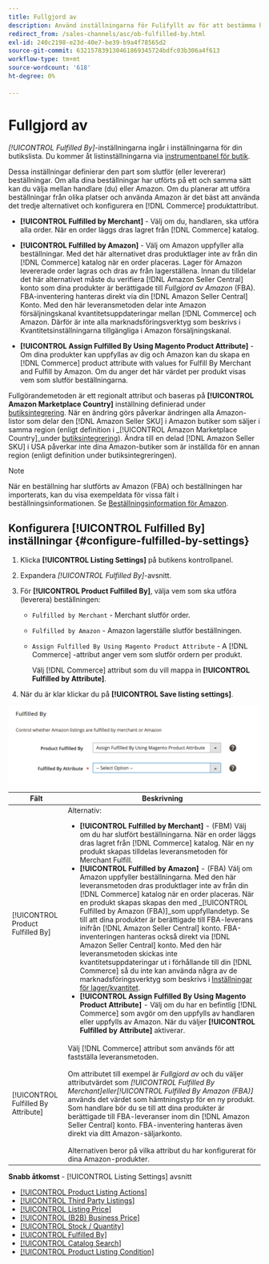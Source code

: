 ```yaml
---
title: Fullgjord av
description: Använd inställningarna för Fulifyllt av för att bestämma hur beställningarna från Amazon-listorna uppfylls (skickas).
redirect_from: /sales-channels/asc/ob-fulfilled-by.html
exl-id: 240c2198-e23d-40e7-be39-b9a4f78565d2
source-git-commit: 632157839130461869345724bdfc03b306a4f613
workflow-type: tm+mt
source-wordcount: '618'
ht-degree: 0%

---
```


# Fullgjord av

_[!UICONTROL Fulfilled By]_-inställningarna ingår i inställningarna för din butikslista. Du kommer åt listinställningarna via [instrumentpanel för butik](./amazon-store-dashboard.md).

Dessa inställningar definierar den part som slutför (eller levererar) beställningar. Om alla dina beställningar har utförts på ett och samma sätt kan du välja mellan handlare (du) eller Amazon. Om du planerar att utföra beställningar från olika platser och använda Amazon är det bäst att använda det tredje alternativet och konfigurera en [!DNL Commerce] produktattribut.

- **[!UICONTROL Fulfilled by Merchant]** - Välj om du, handlaren, ska utföra alla order. När en order läggs dras lagret från [!DNL Commerce] katalog.

- **[!UICONTROL Fulfilled by Amazon]** - Välj om Amazon uppfyller alla beställningar. Med det här alternativet dras produktlager inte av från din [!DNL Commerce] katalog när en order placeras. Lager för Amazon levererade order lagras och dras av från lagerställena. Innan du tilldelar det här alternativet måste du verifiera [!DNL Amazon Seller Central] konto som dina produkter är berättigade till _Fullgjord av Amazon_ (FBA). FBA-inventering hanteras direkt via din [!DNL Amazon Seller Central] Konto. Med den här leveransmetoden delar inte Amazon försäljningskanal kvantitetsuppdateringar mellan [!DNL Commerce] och Amazon. Därför är inte alla marknadsföringsverktyg som beskrivs i Kvantitetsinställningarna tillgängliga i Amazon försäljningskanal.

- **[!UICONTROL Assign Fulfilled By Using Magento Product Attribute]** - Om dina produkter kan uppfyllas av dig och Amazon kan du skapa en [!DNL Commerce] product attribute with values for Fulfill By Merchant and Fulfill by Amazon. Om du anger det här värdet per produkt visas vem som slutför beställningarna.

Fullgörandemetoden är ett regionalt attribut och baseras på **[!UICONTROL Amazon Marketplace Country]** inställning definierad under [butiksintegrering](./store-integration.md). När en ändring görs påverkar ändringen alla Amazon-listor som delar den [!DNL Amazon Seller SKU] i Amazon butiker som säljer i samma region (enligt definition i _[!UICONTROL Amazon Marketplace Country]_under [butiksintegrering](./store-integration.md)). Ändra till en delad [!DNL Amazon Seller SKU] i USA påverkar inte dina Amazon-butiker som är inställda för en annan region (enligt definition under butiksintegreringen).

>[!NOTE]
>
>När en beställning har slutförts av Amazon (FBA) och beställningen har importerats, kan du visa exempeldata för vissa fält i beställningsinformationen. Se [Beställningsinformation för Amazon](./amazon-order-details.md).

## Konfigurera [!UICONTROL Fulfilled By] inställningar {#configure-fulfilled-by-settings}

1. Klicka **[!UICONTROL Listing Settings]** på butikens kontrollpanel.

1. Expandera _[!UICONTROL Fulfilled By]_-avsnitt.

1. För **[!UICONTROL Product Fulfilled By]**, välja vem som ska utföra (leverera) beställningen:

   - `Fulfilled by Merchant` - Merchant slutför order.

   - `Fulfilled by Amazon` - Amazon lagerställe slutför beställningen.

   - `Assign Fulfilled By Using Magento Product Attribute` - A [!DNL Commerce] -attribut anger vem som slutför ordern per produkt.

      Välj [!DNL Commerce] attribut som du vill mappa in **[!UICONTROL Fulfilled by Attribute]**.

1. När du är klar klickar du på **[!UICONTROL Save listing settings]**.

![Inställningarna Fulifyllda](assets/amazon-fulfilled-by.png)

| Fält | Beskrivning |
|--- |--- |
| [!UICONTROL Product Fulfilled By] | Alternativ:<ul><li>**[!UICONTROL Fulfilled by Merchant]** - (FBM) Välj om du har slutfört beställningarna. När en order läggs dras lagret från [!DNL Commerce] katalog. När en ny produkt skapas tilldelas leveransmetoden för Merchant Fulfill.</li><li>**[!UICONTROL Fulfilled by Amazon]** - (FBA) Välj om Amazon uppfyller beställningarna. Med den här leveransmetoden dras produktlager inte av från din [!DNL Commerce] katalog när en order placeras. När en produkt skapas skapas den med _[!UICONTROL Fulfilled by Amazon (FBA)]_som uppfyllandetyp. Se till att dina produkter är berättigade till FBA-leverans inifrån [!DNL Amazon Seller Central] konto. FBA-inventeringen hanteras också direkt via [!DNL Amazon Seller Central] konto. Med den här leveransmetoden skickas inte kvantitetsuppdateringar ut i förhållande till din [!DNL Commerce] så du inte kan använda några av de marknadsföringsverktyg som beskrivs i [Inställningar för lager/kvantitet](./stock-quantity.md).</li><li>**[!UICONTROL Assign Fulfilled By Using Magento Product Attribute]** - Välj om du har en befintlig [!DNL Commerce] som avgör om den uppfylls av handlaren eller uppfylls av Amazon. När du väljer **[!UICONTROL Fulfilled by Attribute]** aktiverar.</li></ul> |
| [!UICONTROL Fulfilled By Attribute] | Välj [!DNL Commerce] attribut som används för att fastställa leveransmetoden.<br><br>Om attributet till exempel är _Fullgjord av_ och du väljer attributvärdet som _[!UICONTROL Fulfilled By Merchant]_eller_[!UICONTROL Fulfilled By Amazon (FBA)]_ används det värdet som hämtningstyp för en ny produkt. Som handlare bör du se till att dina produkter är berättigade till FBA-leveranser inom din [!DNL Amazon Seller Central] konto. FBA-inventering hanteras även direkt via ditt Amazon-säljarkonto.<br><br>Alternativen beror på vilka attribut du har konfigurerat för dina Amazon-produkter. |

**Snabb åtkomst** - [!UICONTROL Listing Settings] avsnitt

- [[!UICONTROL Product Listing Actions]](./product-listing-actions.md)
- [[!UICONTROL Third Party Listings]](./third-party-listing-settings.md)
- [[!UICONTROL Listing Price]](./listing-price.md)
- [[!UICONTROL (B2B) Business Price]](./business-pricing.md)
- [[!UICONTROL Stock / Quantity]](./stock-quantity.md)
- [[!UICONTROL Fulfilled By]](./fulfilled-by.md)
- [[!UICONTROL Catalog Search]](./catalog-search.md)
- [[!UICONTROL Product Listing Condition]](./product-listing-condition.md)
